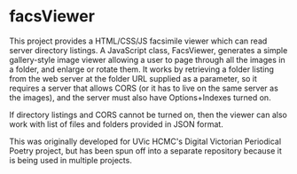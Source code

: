 # facsViewer

This project provides a HTML/CSS/JS facsimile viewer which can read server directory listings. A JavaScript class, FacsViewer, generates a simple gallery-style image viewer allowing a user to page through all the images in a folder, and enlarge or rotate them. It works by retrieving a folder listing from the web server at the folder URL supplied as a parameter, so it requires a server that allows CORS (or it has to live on the same server as the images), and the server must also have Options+Indexes turned on.

If directory listings and CORS cannot be turned on, then the viewer can also work with list of files and folders provided in JSON format.

This was originally developed for UVic HCMC's Digital Victorian Periodical Poetry project, but has been spun off into a separate repository because it is being used in multiple projects.
